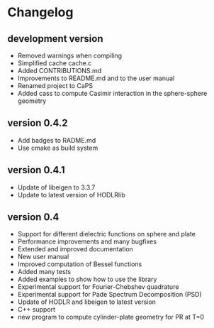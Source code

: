 Changelog
=========

development version
-------------------

* Removed warnings when compiling
* Simplified cache cache.c
* Added CONTRIBUTIONS.md
* Improvements to README.md and to the user manual
* Renamed project to CaPS
* Added cass to compute Casimir interaction in the sphere-sphere geometry


version 0.4.2
-------------

* Add badges to RADME.md
* Use cmake as build system


version 0.4.1
-------------

* Update of libeigen to 3.3.7
* Update to latest version of HODLRlib 


version 0.4
-----------

* Support for different dielectric functions on sphere and plate
* Performance improvements and many bugfixes
* Extended and improved documentation
* New user manual
* Improved computation of Bessel functions
* Added many tests
* Added examples to show how to use the library
* Experimental support for Fourier-Chebshev quadrature
* Experimental support for Pade Spectrum Decomposition (PSD)
* Update of HODLR and libeigen to latest version
* C++ support
* new program to compute cylinder-plate geometry for PR at T=0
